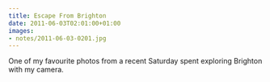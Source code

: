 ```yaml
---
title: Escape From Brighton
date: 2011-06-03T02:01:00+01:00
images:
- notes/2011-06-03-0201.jpg
---
```

One of my favourite photos from a recent Saturday spent exploring Brighton with my camera.
